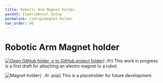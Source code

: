 ```yaml
---
title: Robotic Arm Magnet holder
parent: Experimental Setup
permalink: /setup/magnet-holder
nav_order: 90
---
```


# Robotic Arm Magnet holder

[![Open GitHub folder]({{"/assets/img/GitHub-Mark-32px.png"|relative_url}}) → to GitHub project folder](https://github.com/reiserlab/Component-Design/tree/main/Experimental-Setup/Robot_Arm_Magnet-Holder){:.ifr}
This work in progress is a first draft for attaching an electro magnet to a robot.

![Magnet holder]({{"/assets/img/Experimental-Setup/Robot_Arm_Magnet-Holder/Robot_Arm_Magnet-Holder.png"|relative_url}}){: .ifr .pop}
This is a placeholder for future development. 